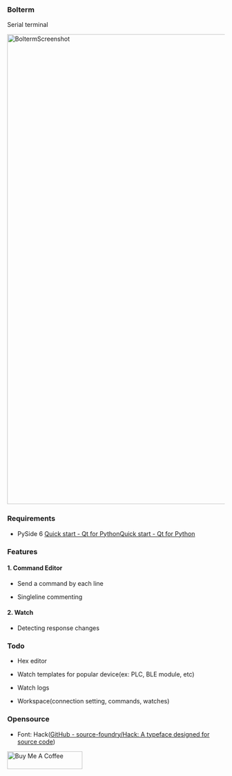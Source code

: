 ### Bolterm

Serial terminal

<img width="1087" alt="BoltermScreenshot" src="https://github.com/song9063/Bolterm/assets/7128264/3eb9b93a-8420-4780-8142-4142fd584c30">



### Requirements

- PySide 6 [Quick start - Qt for Python](https://doc.qt.io/qtforpython-6/quickstart.html)[Quick start - Qt for Python](https://doc.qt.io/qtforpython-6/quickstart.html)



### Features

#### 1. Command Editor

- Send a command by each line

- Singleline commenting



#### 2. Watch

- Detecting response changes



### Todo

- Hex editor

- Watch templates for popular device(ex: PLC, BLE module, etc)

- Watch logs

- Workspace(connection setting, commands, watches)



### Opensource

- Font: Hack([GitHub - source-foundry/Hack: A typeface designed for source code](https://github.com/source-foundry/Hack))







<a href="https://www.buymeacoffee.com/runbolt" target="_blank"><img src="https://cdn.buymeacoffee.com/buttons/default-orange.png" alt="Buy Me A Coffee" height="41" width="174"></a>